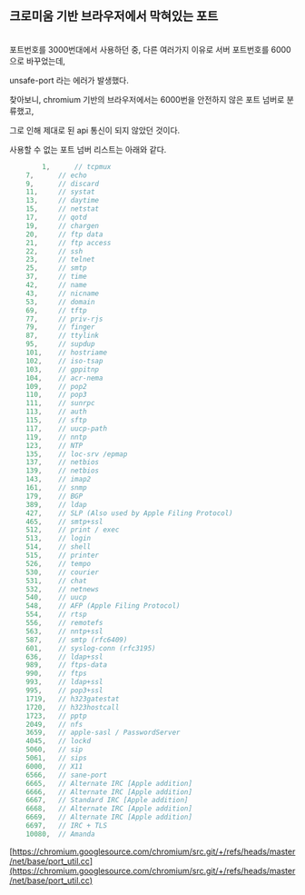 ## 크로미움 기반 브라우저에서 막혀있는 포트
<br>
포트번호를 3000번대에서 사용하던 중, 다른 여러가지 이유로 서버 포트번호를 6000으로 바꾸었는데,

unsafe-port 라는 에러가 발생했다.

찾아보니, chromium 기반의 브라우저에서는 6000번을 안전하지 않은 포트 넘버로 분류했고,

그로 인해 제대로 된 api 통신이 되지 않았던 것이다.

사용할 수 없는 포트 넘버 리스트는 아래와 같다.

```jsx
		1,      // tcpmux
    7,      // echo
    9,      // discard
    11,     // systat
    13,     // daytime
    15,     // netstat
    17,     // qotd
    19,     // chargen
    20,     // ftp data
    21,     // ftp access
    22,     // ssh
    23,     // telnet
    25,     // smtp
    37,     // time
    42,     // name
    43,     // nicname
    53,     // domain
    69,     // tftp
    77,     // priv-rjs
    79,     // finger
    87,     // ttylink
    95,     // supdup
    101,    // hostriame
    102,    // iso-tsap
    103,    // gppitnp
    104,    // acr-nema
    109,    // pop2
    110,    // pop3
    111,    // sunrpc
    113,    // auth
    115,    // sftp
    117,    // uucp-path
    119,    // nntp
    123,    // NTP
    135,    // loc-srv /epmap
    137,    // netbios
    139,    // netbios
    143,    // imap2
    161,    // snmp
    179,    // BGP
    389,    // ldap
    427,    // SLP (Also used by Apple Filing Protocol)
    465,    // smtp+ssl
    512,    // print / exec
    513,    // login
    514,    // shell
    515,    // printer
    526,    // tempo
    530,    // courier
    531,    // chat
    532,    // netnews
    540,    // uucp
    548,    // AFP (Apple Filing Protocol)
    554,    // rtsp
    556,    // remotefs
    563,    // nntp+ssl
    587,    // smtp (rfc6409)
    601,    // syslog-conn (rfc3195)
    636,    // ldap+ssl
    989,    // ftps-data
    990,    // ftps
    993,    // ldap+ssl
    995,    // pop3+ssl
    1719,   // h323gatestat
    1720,   // h323hostcall
    1723,   // pptp
    2049,   // nfs
    3659,   // apple-sasl / PasswordServer
    4045,   // lockd
    5060,   // sip
    5061,   // sips
    6000,   // X11
    6566,   // sane-port
    6665,   // Alternate IRC [Apple addition]
    6666,   // Alternate IRC [Apple addition]
    6667,   // Standard IRC [Apple addition]
    6668,   // Alternate IRC [Apple addition]
    6669,   // Alternate IRC [Apple addition]
    6697,   // IRC + TLS
    10080,  // Amanda
```

[https://chromium.googlesource.com/chromium/src.git/+/refs/heads/master/net/base/port_util.cc](https://chromium.googlesource.com/chromium/src.git/+/refs/heads/master/net/base/port_util.cc)